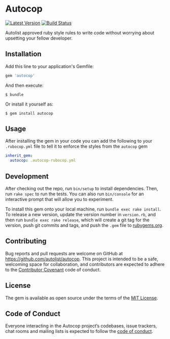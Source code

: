 # Autocop

[![Latest Version](https://img.shields.io/gem/v/autocop.svg)](http://rubygems.org/gems/autocop)
[![Build Status](https://travis-ci.org/autolist/autocop.svg?branch=master)](https://travis-ci.org/autolist/autocop)

Autolist approved ruby style rules to write code without worrying about upsetting
your fellow developer.

## Installation

Add this line to your application's Gemfile:

```ruby
gem 'autocop'
```

And then execute:

    $ bundle

Or install it yourself as:

    $ gem install autocop

## Usage

After installing the gem in your code you can add the following to your
`.rubocop.yml` file to tell it to enforce the styles from the `autocop` gem
```yaml
inherit_gem:
  autocop: .autocop-rubocop.yml
```

## Development

After checking out the repo, run `bin/setup` to install dependencies. Then, run `rake spec` to run the tests. You can also run `bin/console` for an interactive prompt that will allow you to experiment.

To install this gem onto your local machine, run `bundle exec rake install`. To release a new version, update the version number in `version.rb`, and then run `bundle exec rake release`, which will create a git tag for the version, push git commits and tags, and push the `.gem` file to [rubygems.org](https://rubygems.org).

## Contributing

Bug reports and pull requests are welcome on GitHub at https://github.com/autolist/autocop. This project is intended to be a safe, welcoming space for collaboration, and contributors are expected to adhere to the [Contributor Covenant](http://contributor-covenant.org) code of conduct.

## License

The gem is available as open source under the terms of the [MIT License](https://opensource.org/licenses/MIT).

## Code of Conduct

Everyone interacting in the Autocop project’s codebases, issue trackers, chat rooms and mailing lists is expected to follow the [code of conduct](https://github.com/autolist/autocop/blob/master/CODE_OF_CONDUCT.md).
